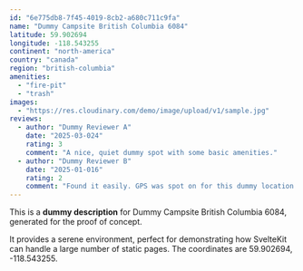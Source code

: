 ```yaml
---
id: "6e775db8-7f45-4019-8cb2-a680c711c9fa"
name: "Dummy Campsite British Columbia 6084"
latitude: 59.902694
longitude: -118.543255
continent: "north-america"
country: "canada"
region: "british-columbia"
amenities:
  - "fire-pit"
  - "trash"
images:
  - "https://res.cloudinary.com/demo/image/upload/v1/sample.jpg"
reviews:
  - author: "Dummy Reviewer A"
    date: "2025-03-024"
    rating: 3
    comment: "A nice, quiet dummy spot with some basic amenities."
  - author: "Dummy Reviewer B"
    date: "2025-01-016"
    rating: 2
    comment: "Found it easily. GPS was spot on for this dummy location."
---
```


This is a **dummy description** for Dummy Campsite British Columbia 6084, generated for the proof of concept.

It provides a serene environment, perfect for demonstrating how SvelteKit can handle a large number of static pages. The coordinates are 59.902694, -118.543255.
